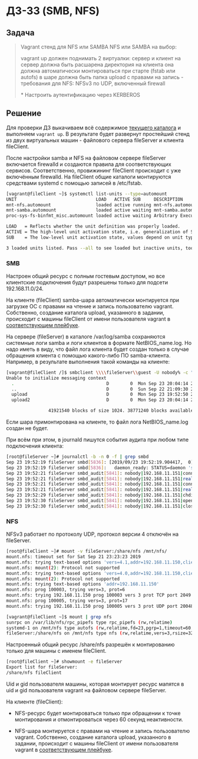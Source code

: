 # ДЗ-33 (SMB, NFS)

## Задача

> Vagrant стенд для NFS или SAMBA
> NFS или SAMBA на выбор:
>
> vagrant up должен поднимать 2 виртуалки: сервер и клиент
> на сервер должна быть расшарена директория
> на клиента она должна автоматически монтироваться при старте (fstab или autofs)
> в шаре должна быть папка upload с правами на запись
> \- требования для NFS: NFSv3 по  UDP, включенный firewall
>
> \* Настроить аутентификацию через KERBEROS

## Решение

Для проверки ДЗ выкачиваем всё содержимое [текущего каталога](https://github.com/timlok/otus-linux/tree/master/homework/33_fileserver/) и выполняем ```vagrant up```. В результате будет развернут простейший стенд из двух виртуальных машин - файлового сервера fileServer и клиента fileClient.

После настройки samba и NFS на файловом сервере fileServer включается firewalld и создаются правила для соответствующих сервисов. Соответственно, провижининг fileClient происходит с уже включённым firewalld.
На fileClient общие каталоги монтируются средствами systemd с помощью записей в /etc/fstab.

```bash
[vagrant@fileClient ~]$ systemctl list-units --type=automount
UNIT                              LOAD   ACTIVE SUB     DESCRIPTION
mnt-nfs.automount                 loaded active running mnt-nfs.automount
mnt-samba.automount               loaded active waiting mnt-samba.automount
proc-sys-fs-binfmt_misc.automount loaded active waiting Arbitrary Executable File Formats File System Automount Point

LOAD   = Reflects whether the unit definition was properly loaded.
ACTIVE = The high-level unit activation state, i.e. generalization of SUB.
SUB    = The low-level unit activation state, values depend on unit type.

3 loaded units listed. Pass --all to see loaded but inactive units, too.
```

### SMB

Настроен общий ресурс с полным гостевым доступом, но все клиентские подключения будут разрешены только для подсети 192.168.11.0/24.

На клиенте (fileClient) samba-шара автоматически монтируется при загрузке ОС с правами на чтение и запись пользователю vagrant. Собственно, создание каталога upload, указанного в задании, происходит c машины fileClient от имени пользователя vagrant в [соответствующем плейбуке](https://github.com/timlok/otus-linux/tree/master/homework/33_fileserver/provisioning/02_samba_client/tasks/main.yml).

На сервере (fileServer) в каталоге /var/log/samba сохраняются системные логи samba и логи клиентов в формате NetBIOS_name.log. Но надо иметь в виду, что файл лога клиента будет создан только в случае обращения клиента с помощью какого-либо ПО samba-клиента. Например, в результате выполнения такой команды на клиенте:

```bash
[vagrant@fileClient /]$ smbclient \\\\fileServer\\guest -U nobody% -c "mkdir upload2; ls"
Unable to initialize messaging context
  .                                   D        0  Mon Sep 23 20:04:14 2019
  ..                                  D        0  Sun Sep 22 21:09:30 2019
  upload                              D        0  Mon Sep 23 19:52:50 2019
  upload2                             D        0  Mon Sep 23 20:04:14 2019

                41921540 blocks of size 1024. 38771240 blocks available
```

Если шара примонтирована на клиенте, то файл лога NetBIOS_name.log создан не будет.

При всём при этом, в journald пишутся события аудита при любом типе подключения клиента:

```bash
[root@fileServer ~]# journalctl -b -n 0 -f | grep smbd
Sep 23 19:52:19 fileServer smbd[5836]: [2019/09/23 19:52:19.904417,  0] ../lib/util/become_daemon.c:138(daemon_ready)
Sep 23 19:52:19 fileServer smbd[5836]:   daemon_ready: STATUS=daemon 'smbd' finished starting up and ready to serve connections
Sep 23 19:52:21 fileServer smbd_audit[5841]: nobody|192.168.11.151|connect|ok|guest
Sep 23 19:52:21 fileServer smbd_audit[5841]: nobody|192.168.11.151|realpath|ok|/share/samba/guest
Sep 23 19:52:21 fileServer smbd_audit[5841]: nobody|192.168.11.151|connect|ok|IPC$
Sep 23 19:52:21 fileServer smbd_audit[5841]: nobody|192.168.11.151|realpath|ok|/tmp
Sep 23 19:52:29 fileServer smbd_audit[5841]: nobody|192.168.11.151|chdir|ok|chdir|/share/samba/guest
Sep 23 19:52:30 fileServer smbd_audit[5841]: nobody|192.168.11.151|open|ok|r|/share/samba/guest
Sep 23 19:52:30 fileServer smbd_audit[5841]: nobody|192.168.11.151|close|ok|/share/samba/guest
```

### NFS

NFSv3 работает по протоколу UDP, протокол версии 4 отключён на fileServer.

```bash
[root@fileClient ~]# mount -v fileServer:/share/nfs /mnt/nfs/
mount.nfs: timeout set for Sat Sep 21 23:23:23 2019
mount.nfs: trying text-based options 'vers=4.1,addr=192.168.11.150,clientaddr=192.168.11.151'
mount.nfs: mount(2): Protocol not supported
mount.nfs: trying text-based options 'vers=4.0,addr=192.168.11.150,clientaddr=192.168.11.151'
mount.nfs: mount(2): Protocol not supported
mount.nfs: trying text-based options 'addr=192.168.11.150'
mount.nfs: prog 100003, trying vers=3, prot=6
mount.nfs: trying 192.168.11.150 prog 100003 vers 3 prot TCP port 2049
mount.nfs: prog 100005, trying vers=3, prot=17
mount.nfs: trying 192.168.11.150 prog 100005 vers 3 prot UDP port 20048
```

```bash
[vagrant@fileClient ~]$ mount | grep nfs
sunrpc on /var/lib/nfs/rpc_pipefs type rpc_pipefs (rw,relatime)
systemd-1 on /mnt/nfs type autofs (rw,relatime,fd=23,pgrp=1,timeout=60,minproto=5,maxproto=5,direct,pipe_ino=44180)
fileServer:/share/nfs on /mnt/nfs type nfs (rw,relatime,vers=3,rsize=32768,wsize=32768,namlen=255,hard,proto=tcp,timeo=14,retrans=2,sec=sys,mountaddr=192.168.11.150,mountvers=3,mountport=20048,mountproto=udp,local_lock=none,addr=192.168.11.150)
```

Настроенный общий ресурс /share/nfs разрешён к монтированию только для машины с именем fileClient.

```bash
[root@fileClient ~]# showmount -e fileServer
Export list for fileServer:
/share/nfs fileClient
```

Uid и gid пользователя машины, которая монтирует ресурс мапятся в uid и gid пользователя vagrant на файловом сервере fileServer.

На клиенте (fileClient):

- NFS-ресурс будет монтироваться только при обращении к точке монтирования и отмонтироваться через 60 секунд неактивности.

- NFS-шара монтируется с правами на чтение и запись пользователю vagrant. Собственно, создание каталога upload, указанного в задании, происходит c машины fileClient от имени пользователя vagrant в [соответствующем плейбуке](https://github.com/timlok/otus-linux/tree/master/homework/33_fileserver/provisioning/03_nfs_client/tasks/main.yml).
